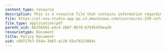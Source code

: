 ```yaml
---
content_type: resource
description: This is a resource file that contains information regarding policy document.
file: https://ol-ocw-studio-app-qa.s3.amazonaws.com/courses/es-259-information-and-communication-technology-in-africa-spring-2006/c89727b7554a3487ac2855e79223884c_MITES_259S06_policy.pdf
file_type: application/pdf
parent_uid: 86256561-adc4-288f-9670-67695450ea28
resourcetype: Document
title: Policy Document
uid: c89727b7-554a-3487-ac28-55e79223884c
---
```

